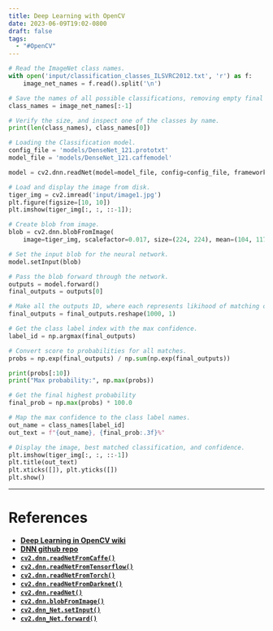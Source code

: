 ```yaml
---
title: Deep Learning with OpenCV
date: 2023-06-09T19:02-0800
draft: false
tags:
  - "#OpenCV"
---
```

```python
# Read the ImageNet class names.
with open('input/classification_classes_ILSVRC2012.txt', 'r') as f:
    image_net_names = f.read().split('\n')

# Save the names of all possible classifications, removing empty final line.
class_names = image_net_names[:-1]

# Verify the size, and inspect one of the classes by name.
print(len(class_names), class_names[0])

# Loading the Classification model.
config_file = 'models/DenseNet_121.prototxt'
model_file = 'models/DenseNet_121.caffemodel'

model = cv2.dnn.readNet(model=model_file, config=config_file, framework='Caffe')

# Load and display the image from disk.
tiger_img = cv2.imread('input/image1.jpg')
plt.figure(figsize=[10, 10])
plt.imshow(tiger_img[:, :, ::-1]);

# Create blob from image.
blob = cv2.dnn.blobFromImage(
    image=tiger_img, scalefactor=0.017, size=(224, 224), mean=(104, 117, 123), swapRB=False, crop=False)

# Set the input blob for the neural network.
model.setInput(blob)

# Pass the blob forward through the network.
outputs = model.forward()
final_outputs = outputs[0]

# Make all the outputs 1D, where each represents likihood of matching one of the 1K classification groups.
final_outputs = final_outputs.reshape(1000, 1)

# Get the class label index with the max confidence.
label_id = np.argmax(final_outputs)

# Convert score to probabilities for all matches.
probs = np.exp(final_outputs) / np.sum(np.exp(final_outputs))

print(probs[:10])
print("Max probability:", np.max(probs))

# Get the final highest probability
final_prob = np.max(probs) * 100.0

# Map the max confidence to the class label names.
out_name = class_names[label_id]
out_text = f"{out_name}, {final_prob:.3f}%"

# Display the image, best matched classification, and confidence.
plt.imshow(tiger_img[:, :, ::-1])
plt.title(out_text)
plt.xticks([]), plt.yticks([])
plt.show() 
```


---
# References

- [**Deep Learning in OpenCV wiki**](https://github.com/opencv/opencv/wiki/Deep-Learning-in-OpenCV)
- [**DNN github repo**](https://github.com/opencv/opencv/tree/master/samples/dnn)
- [**`cv2.dnn.readNetFromCaffe()`**](https://docs.opencv.org/4.5.2/d6/d0f/group__dnn.html#ga29d0ea5e52b1d1a6c2681e3f7d68473a)
- [**`cv2.dnn.readNetFromTensorflow()`**](https://docs.opencv.org/4.5.2/d6/d0f/group__dnn.html#gad820b280978d06773234ba6841e77e8d)
- [**`cv2.dnn.readNetFromTorch()`**](https://docs.opencv.org/4.5.2/d6/d0f/group__dnn.html#ga65a1da76cb7d6852bdf7abbd96f19084)
- [**`cv2.dnn.readNetFromDarknet()`**](https://docs.opencv.org/3.4/d6/d0f/group__dnn.html#gafde362956af949cce087f3f25c6aff0d)
- [**`cv2.dnn.readNet()`**](https://docs.opencv.org/4.5.2/d6/d0f/group__dnn.html#ga3b34fe7a29494a6a4295c169a7d32422)
- [**`cv2.dnn.blobFromImage()`**](https://docs.opencv.org/4.5.2/d6/d0f/group__dnn.html#ga98113a886b1d1fe0b38a8eef39ffaaa0)
- [**`cv2.dnn_Net.setInput()`**](https://docs.opencv.org/4.5.2/db/d30/classcv_1_1dnn_1_1Net.html#a5e74adacffd6aa53d56046581de7fcbd)
- [**`cv2.dnn_Net.forward()`**](https://docs.opencv.org/4.5.2/db/d30/classcv_1_1dnn_1_1Net.html#a98ed94cb6ef7063d3697259566da310b)
